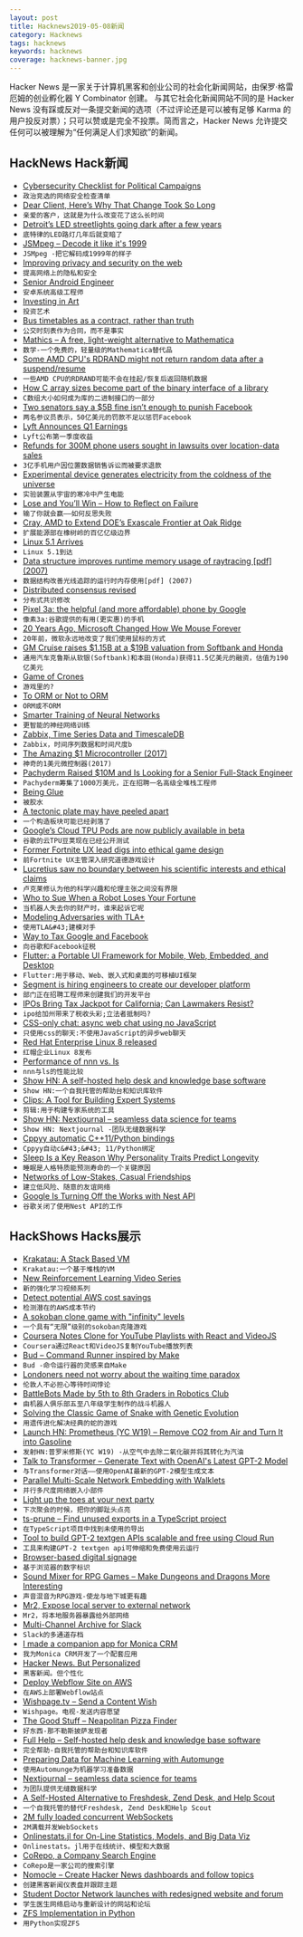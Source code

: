```yaml
---
layout: post
title: Hacknews2019-05-08新闻
category: Hacknews
tags: hacknews
keywords: hacknews
coverage: hacknews-banner.jpg
---
```


Hacker News 是一家关于计算机黑客和创业公司的社会化新闻网站，由保罗·格雷厄姆的创业孵化器 Y Combinator 创建。
与其它社会化新闻网站不同的是 Hacker News 没有踩或反对一条提交新闻的选项（不过评论还是可以被有足够 Karma 的用户投反对票）；只可以赞或是完全不投票。简而言之，Hacker News 允许提交任何可以被理解为“任何满足人们求知欲”的新闻。

## HackNews Hack新闻


- [Cybersecurity Checklist for Political Campaigns](https://zeltser.com/security-checklist-for-campaigns/)
- `政治竞选的网络安全检查清单`
- [Dear Client, Here’s Why That Change Took So Long](https://www.simplethread.com/dear-client-heres-why-that-change-took-so-long/)
- `亲爱的客户，这就是为什么改变花了这么长时间`
- [Detroit’s LED streetlights going dark after a few years](https://www.detroitnews.com/story/news/local/detroit-city/2019/05/07/detroits-led-streetlights-going-dark-after-few-years/3650465002/)
- `底特律的LED路灯几年后就变暗了`
- [JSMpeg – Decode it like it&#39;s 1999](https://jsmpeg.com/)
- `JSMpeg -把它解码成1999年的样子`
- [Improving privacy and security on the web](https://blog.chromium.org/2019/05/improving-privacy-and-security-on-web.html)
- `提高网络上的隐私和安全`
- [Senior Android Engineer](http://picktrace.com/careers)
- `安卓系统高级工程师`
- [Investing in Art](http://the-easel.com/essays/for-love-or-money-the-merits-of-investing-in-art/)
- `投资艺术`
- [Bus timetables as a contract, rather than truth](http://www.michalpaszkiewicz.co.uk/blog/timetables/index.html?q=nhn)
- `公交时刻表作为合同，而不是事实`
- [Mathics – A free, light-weight alternative to Mathematica](https://mathics.github.io/)
- `数学-一个免费的，轻量级的Mathematica替代品`
- [Some AMD CPU&#39;s RDRAND might not return random data after a suspend/resume](https://github.com/systemd/systemd/issues/11810#issuecomment-489727505)
- `一些AMD CPU的RDRAND可能不会在挂起/恢复后返回随机数据`
- [How C array sizes become part of the binary interface of a library](https://developers.redhat.com/blog/2019/05/06/how-c-array-sizes-become-part-of-the-binary-interface-of-a-library/)
- `C数组大小如何成为库的二进制接口的一部分`
- [Two senators say a $5B fine isn’t enough to punish Facebook](https://arstechnica.com/tech-policy/2019/05/two-senators-say-a-5-billion-fine-isnt-enough-to-punish-facebook/)
- `两名参议员表示，50亿美元的罚款不足以惩罚Facebook`
- [Lyft Announces Q1 Earnings](https://investor.lyft.com/news-releases/news-release-details/lyft-announces-record-first-quarter-results)
- `Lyft公布第一季度收益`
- [Refunds for 300M phone users sought in lawsuits over location-data sales](https://arstechnica.com/tech-policy/2019/05/lawsuits-att-verizon-t-mobile-sprint-broke-law-by-selling-location-data/)
- `3亿手机用户因位置数据销售诉讼而被要求退款`
- [Experimental device generates electricity from the coldness of the universe](https://phys.org/news/2019-05-experimental-device-electricity-coldness-universe.html)
- `实验装置从宇宙的寒冷中产生电能`
- [Lose and You’ll Win – How to Reflect on Failure](https://theascent.pub/lose-and-youll-win-how-to-reflect-on-failure-47657d42e0dd)
- `输了你就会赢——如何反思失败`
- [Cray, AMD to Extend DOE’s Exascale Frontier at Oak Ridge](https://www.hpcwire.com/2019/05/07/cray-amd-exascale-frontier-at-oak-ridge/)
- `扩展能源部在橡树岭的百亿亿级边界`
- [Linux 5.1 Arrives](https://www.zdnet.com/article/linux-5-1-arrives/)
- `Linux 5.1到达`
- [Data structure improves runtime memory usage of raytracing [pdf] (2007)](http://gamma.cs.unc.edu/RS/paper_rt07.pdf)
- `数据结构改善光线追踪的运行时内存使用[pdf] (2007)`
- [Distributed consensus revised](https://blog.acolyer.org/2019/05/07/distributed-consensus-revised-part-i/)
- `分布式共识修改`
- [Pixel 3a: the helpful (and more affordable) phone by Google](https://blog.google/products/pixel/io-pixel-3a/)
- `像素3a:谷歌提供的有用(更实惠)的手机`
- [20 Years Ago, Microsoft Changed How We Mouse Forever](https://gizmodo.com/20-years-ago-microsoft-changed-how-we-mouse-forever-1834274151)
- `20年前，微软永远地改变了我们使用鼠标的方式`
- [GM Cruise raises $1.15B at a $19B valuation from Softbank and Honda](https://techcrunch.com/2019/05/07/gm-cruise-raises-1-5b-at-a-19b-valuation-from-softbank-and-honda/)
- `通用汽车克鲁斯从软银(Softbank)和本田(Honda)获得11.5亿美元的融资，估值为190亿美元`
- [Game of Crones](https://longreads.com/2019/05/06/game-of-crones/)
- `游戏里的?`
- [To ORM or Not to ORM](https://eli.thegreenplace.net/2019/to-orm-or-not-to-orm/)
- `ORM或不ORM`
- [Smarter Training of Neural Networks](https://www.csail.mit.edu/news/smarter-training-neural-networks)
- `更智能的神经网络训练`
- [Zabbix, Time Series Data and TimescaleDB](https://blog.zabbix.com/zabbix-time-series-data-and-timescaledb/6642/)
- `Zabbix，时间序列数据和时间尺度b`
- [The Amazing $1 Microcontroller (2017)](https://jaycarlson.net/microcontrollers/)
- `神奇的1美元微控制器(2017)`
- [Pachyderm Raised $10M and Is Looking for a Senior Full-Stack Engineer](https://jobs.lever.co/pachyderm/)
- `Pachyderm筹集了1000万美元，正在招聘一名高级全堆栈工程师`
- [Being Glue](https://noidea.dog/glue)
- `被胶水`
- [A tectonic plate may have peeled apart](https://www.nationalgeographic.com/science/2019/05/tectonic-plate-peeled-apart-could-shrink-atlantic-ocean-geology/)
- `一个构造板块可能已经剥落了`
- [Google’s Cloud TPU Pods are now publicly available in beta](https://cloud.google.com/blog/products/ai-machine-learning/googles-scalable-supercomputers-for-machine-learning-cloud-tpu-pods-are-now-publicly-available-in-beta)
- `谷歌的云TPU豆荚现在已经公开测试`
- [Former Fortnite UX lead digs into ethical game design](http://www.gamasutra.com/view/news/342130/Former_Fortnite_UX_lead_digs_into_ethical_game_design.php)
- `前Fortnite UX主管深入研究道德游戏设计`
- [Lucretius saw no boundary between his scientific interests and ethical claims](https://aeon.co/essays/lucretius-the-flat-earth-and-the-malaise-of-modern-science)
- `卢克莱修认为他的科学兴趣和伦理主张之间没有界限`
- [Who to Sue When a Robot Loses Your Fortune](https://www.bloomberg.com/news/articles/2019-05-06/who-to-sue-when-a-robot-loses-your-fortune)
- `当机器人失去你的财产时，谁来起诉它呢`
- [Modeling Adversaries with TLA&#43;](https://www.hillelwayne.com/post/adversaries/)
- `使用TLA&#43;建模对手`
- [Way to Tax Google and Facebook](https://www.bloomberg.com/opinion/articles/2019-05-03/the-czech-republic-s-new-digital-tax-is-the-right-approach)
- `向谷歌和Facebook征税`
- [Flutter: a Portable UI Framework for Mobile, Web, Embedded, and Desktop](https://developers.googleblog.com/2019/05/Flutter-io19.html)
- `Flutter:用于移动、Web、嵌入式和桌面的可移植UI框架`
- [Segment is hiring engineers to create our developer platform](item?id=19850352)
- `部门正在招聘工程师来创建我们的开发平台`
- [IPOs Bring Tax Jackpot for California; Can Lawmakers Resist?](https://www.nytimes.com/aponline/2019/05/05/us/ap-us-california-budget-enticing-ipos.html)
- `ipo给加州带来了税收头彩;立法者抵制吗?`
- [CSS-only chat: async web chat using no JavaScript](https://github.com/kkuchta/css-only-chat)
- `只使用css的聊天:不使用JavaScript的异步web聊天`
- [Red Hat Enterprise Linux 8 released](https://www.redhat.com/en/enterprise-linux-8?701f20000012hnlAAA#)
- `红帽企业Linux 8发布`
- [Performance of nnn vs. ls](https://github.com/jarun/nnn/wiki/performance)
- `nnn与ls的性能比较`
- [Show HN: A self-hosted help desk and knowledge base software](https://www.fullhelp.com/en?ref=hacker-news)
- `Show HN:一个自我托管的帮助台和知识库软件`
- [Clips: A Tool for Building Expert Systems](http://www.clipsrules.net/)
- `剪辑:用于构建专家系统的工具`
- [Show HN: Nextjournal – seamless data science for teams](https://nextjournal.com)
- `Show HN: Nextjournal -团队无缝数据科学`
- [Cppyy automatic C&#43;&#43;11/Python bindings](https://cppyy.readthedocs.io/en/latest/index.html)
- `Cppyy自动c&#43;&#43; 11/Python绑定`
- [Sleep Is a Key Reason Why Personality Traits Predict Longevity](https://digest.bps.org.uk/2019/05/01/researchers-identity-sleep-as-a-key-reason-why-personality-traits-predict-longevity)
- `睡眠是人格特质能预测寿命的一个关键原因`
- [Networks of Low-Stakes, Casual Friendships](https://www.nytimes.com/2019/05/06/smarter-living/why-you-need-a-network-of-low-stakes-casual-friendships.html)
- `建立低风险、随意的友谊网络`
- [Google Is Turning Off the Works with Nest API](https://nest.com/whats-happening/)
- `谷歌关闭了使用Nest API的工作`


## HackShows Hacks展示

- [ Krakatau: A Stack Based VM](https://github.com/egranata/krakatau)
- `Krakatau:一个基于堆栈的VM`
- [ New Reinforcement Learning Video Series](https://www.youtube.com/watch?v=gTNNXi9ApVU)
- `新的强化学习视频系列`
- [ Detect potential AWS cost savings](https://github.com/mlabouardy/komiser)
- `检测潜在的AWS成本节约`
- [ A sokoban clone game with &#34;infinity&#34; levels](https://victorribeiro.com/sokoban/)
- `一个具有“无限”级别的sokoban克隆游戏`
- [ Coursera Notes Clone for YouTube Playlists with React and VideoJS](https://react-coursebuilder.netlify.com)
- `Coursera通过React和VideoJS复制YouTube播放列表`
- [ Bud – Command Runner inspired by Make](https://github.com/dohsimpson/bud)
- `Bud -命令运行器的灵感来自Make`
- [ Londoners need not worry about the waiting time paradox](http://www.michalpaszkiewicz.co.uk/blog/timetables/)
- `伦敦人不必担心等待时间悖论`
- [ BattleBots Made by 5th to 8th Graders in Robotics Club](https://create.arduino.cc/projecthub/codedigs/build-a-battlebot-controlled-with-a-ps2-controller-fbc033)
- `由机器人俱乐部五至八年级学生制作的战斗机器人`
- [ Solving the Classic Game of Snake with Genetic Evolution](https://towardsdatascience.com/slitherin-solving-the-classic-game-of-snake-with-ai-part-3-genetic-evolution-33186e6be110)
- `用遗传进化解决经典的蛇的游戏`
- [Launch HN: Prometheus (YC W19) – Remove CO2 from Air and Turn It into Gasoline](https://news.ycombinator.com/item?id=19842240)
- `发射HN:普罗米修斯(YC W19) -从空气中去除二氧化碳并将其转化为汽油`
- [ Talk to Transformer – Generate Text with OpenAI&#39;s Latest GPT-2 Model](https://talktotransformer.com/)
- `与Transformer对话——使用OpenAI最新的GPT-2模型生成文本`
- [ Parallel Multi-Scale Network Embedding with Walklets](https://github.com/benedekrozemberczki/walklets)
- `并行多尺度网络嵌入小部件`
- [ Light up the toes at your next party](http://toeglo.com)
- `下次聚会的时候，把你的脚趾头点亮`
- [ ts-prune – Find unused exports in a TypeScript project](https://github.com/nadeesha/ts-prune)
- `在TypeScript项目中找到未使用的导出`
- [ Tool to build GPT-2 textgen APIs scalable and free using Cloud Run](https://github.com/minimaxir/gpt-2-cloud-run)
- `工具来构建GPT-2 textgen api可伸缩和免费使用云运行`
- [ Browser-based digital signage](https://snapsign.io/)
- `基于浏览器的数字标识`
- [ Sound Mixer for RPG Games – Make Dungeons and Dragons More Interesting](https://battlebards.com)
- `声音混音为RPG游戏-使龙与地下城更有趣`
- [ Mr2, Expose local server to external network](https://github.com/txthinking/mr2)
- `Mr2，将本地服务器暴露给外部网络`
- [ Multi-Channel Archive for Slack](https://spri.me)
- `Slack的多通道存档`
- [ I made a companion app for Monica CRM](https://news.ycombinator.com/item?id=19837402)
- `我为Monica CRM开发了一个配套应用`
- [ Hacker News. But Personalized](https://phn.netlify.com)
- `黑客新闻。但个性化`
- [ Deploy Webflow Site on AWS](https://www.crumpledpapr.com/post/hosting-webflow-site-on-aws-s3-cloudfront-route53-low-cost-and-high-availability)
- `在AWS上部署Webflow站点`
- [ Wishpage.tv – Send a Content Wish](https://wishpage.tv/)
- `Wishpage。电视-发送内容愿望`
- [ The Good Stuff – Neapolitan Pizza Finder](https://thegoodstuff.pizza/)
- `好东西-那不勒斯披萨发现者`
- [ Full Help – Self-hosted help desk and knowledge base software](https://www.fullhelp.com/en?ref=hacker-news)
- `完全帮助-自我托管的帮助台和知识库软件`
- [ Preparing Data for Machine Learning with Automunge](https://medium.com/automunge/preparing-data-for-machine-learning-with-automunge-v1-77-359df39bdcf4)
- `使用Automunge为机器学习准备数据`
- [ Nextjournal – seamless data science for teams](https://nextjournal.com)
- `为团队提供无缝数据科学`
- [ A Self-Hosted Alternative to Freshdesk, Zend Desk, and Help Scout](https://www.fullhelp.com/en?ref=show-hn)
- `一个自我托管的替代Freshdesk, Zend Desk和Help Scout`
- [ 2M fully loaded concurrent WebSockets](https://oatpp.io/benchmark/websocket/2-million/)
- `2M满载并发WebSockets`
- [ Onlinestats.jl for On-Line Statistics, Models, and Big Data Viz](https://github.com/joshday/OnlineStats.jl)
- `Onlinestats。jl用于在线统计、模型和大数据`
- [ CoRepo, a Company Search Engine](http://corepo.org/)
- `CoRepo是一家公司的搜索引擎`
- [ Nomocle – Create Hacker News dashboards and follow topics](https://nomocle.com/)
- `创建黑客新闻仪表盘并跟踪主题`
- [ Student Doctor Network launches with redesigned website and forum](https://www.themehouse.com/blog/student-doctor-network-launches-with-redesigned-website-and-forum)
- `学生医生网络启动与重新设计的网站和论坛`
- [ ZFS Implementation in Python](https://github.com/alcarithemad/zfsp)
- `用Python实现ZFS`


